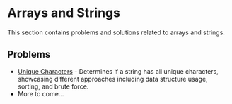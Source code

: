 # Arrays and Strings

This section contains problems and solutions related to arrays and strings.

## Problems

- [Unique Characters](/unique_characters.py) - Determines if a string has all unique characters, showcasing different approaches including data structure usage, sorting, and brute force.
- More to come...
